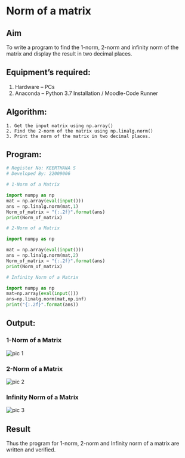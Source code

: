 # Norm of a matrix
## Aim
To write a program to find the 1-norm, 2-norm and infinity norm of the matrix and display the result in two decimal places.
## Equipment’s required:
1.	Hardware – PCs
2.	Anaconda – Python 3.7 Installation / Moodle-Code Runner
## Algorithm:
    1. Get the input matrix using np.array()   
    2. Find the 2-norm of the matrix using np.linalg.norm()
    3. Print the norm of the matrix in two decimal places.
## Program:
```python
# Register No: KEERTHANA S
# Developed By: 22009006

# 1-Norm of a Matrix

import numpy as np
mat = np.array(eval(input()))
ans = np.linalg.norm(mat,1)
Norm_of_matrix = "{:.2f}".format(ans)
print(Norm_of_matrix)

# 2-Norm of a Matrix

import numpy as np

mat = np.array(eval(input()))
ans = np.linalg.norm(mat,2)
Norm_of_matrix = "{:.2f}".format(ans)
print(Norm_of_matrix)

# Infinity Norm of a Matrix

import numpy as np
mat=np.array(eval(input()))
ans=np.linalg.norm(mat,np.inf)
print("{:.2f}".format(ans))
```

## Output:
### 1-Norm of a Matrix
![pic 1](https://user-images.githubusercontent.com/119477890/214756479-3e6ae365-203d-4947-a419-d170a91599e6.png)



### 2-Norm of a Matrix
![pic 2](https://user-images.githubusercontent.com/119477890/214756464-6016a403-3576-4513-954d-46fdb3e2723e.png)



### Infinity Norm of a Matrix
![pic 3](https://user-images.githubusercontent.com/119477890/214756431-84fc2d2c-623d-412d-b988-75bd9c8ab2f6.png)


## Result
Thus the program for 1-norm, 2-norm and Infinity norm of a matrix are written and verified.
